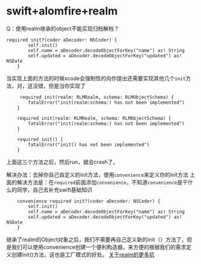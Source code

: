 # swift+alomfire+realm

Q：使用realm继承的object不能实现归档解档？

```text
required init?(coder aDecoder: NSCoder) {
        self.init()
        self.name = aDecoder.decodeObjectForKey("name") as! String
        self.updated = aDecoder.decodeObjectForKey("updated") as! NSDate
    }
```

当实现上面的方法的时候xcode会强制性的向你提出还需要实现其他几个`init`方法，对，这没错，但是当你实现了

```text
     required init(realm: RLMRealm, schema: RLMObjectSchema) {
        fatalError("init(realm:schema:) has not been implemented")
    }

    required init(realm: RLMRealm, schema: RLMObjectSchema) {
        fatalError("init(realm:schema:) has not been implemented")
    }

    required init() {
        fatalError("init() has not been implemented")
    }
```

上面这三个方法之后，然后run，就会crash了。

解决办法：去掉你自己自定义的init方法，使用`convenience`来定义你的init方法 上面的解决方法是：在`required`前面添加`convenience`，不知道`convenience`是干什么的同学，自己去补充swift基础知识

```text
    convenience required init?(coder aDecoder: NSCoder) {
        self.init()
        self.name = aDecoder.decodeObjectForKey("name") as! String
        self.updated = aDecoder.decodeObjectForKey("updated") as! NSDate
    }
```

继承了realm的Object对象之后，我们不需要再自己定义新的init（）方法了，但是我们可以使用convenience创建一个便利构造器，来方便的根据我们的需求定义创建init\(\)方法，这也是工厂模式的好处。 [关于realm的更多坑](https://github.com/realm/realm-cocoa/issues)

